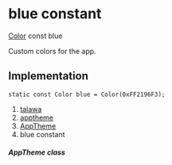 
<div>

# blue constant

</div>


[Color](https://api.flutter.dev/flutter/painting/Color-class.html) const
blue



Custom colors for the app.



## Implementation

``` language-dart
static const Color blue = Color(0xFF2196F3);
```







1.  [talawa](../../index.html)
2.  [apptheme](../../apptheme/)
3.  [AppTheme](../../apptheme/AppTheme-class.html)
4.  blue constant

##### AppTheme class







